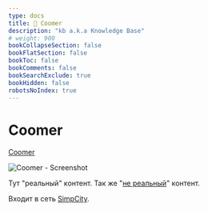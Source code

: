 ```yaml
---
type: docs
title: 🔷 Coomer
description: "kb a.k.a Knowledge Base"
# weight: 900
bookCollapseSection: false
bookFlatSection: false
bookToc: false
bookComments: false
bookSearchExclude: true
bookHidden: false
robotsNoIndex: true
---
```


# Coomer

[Coomer](https://coomer.su/?nt)

![Coomer - Screenshot](@img/coomer-screenshot.avif)

Тут "реальный" контент. Так же "[не реальный](../kemono)" контент.

Входит в сеть [SimpCity](../simpcity).
